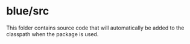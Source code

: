 # blue/src

This folder contains source code that will automatically be added to the classpath when
the package is used.
